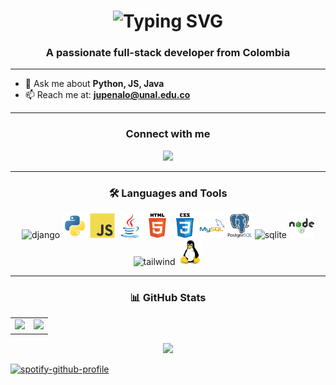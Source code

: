 <h1 align="center">
  <img src="https://readme-typing-svg.herokuapp.com?font=Fira+Code&weight=500&size=30&pause=1000&color=F7B93E&center=true&vCenter=true&width=600&lines=Hi+%F0%9F%91%8B%2C+I'm+Juan+David+Pe%C3%B1a+Lozada;Full-Stack+Developer+from+Colombia" alt="Typing SVG" />
</h1>

<h3 align="center">A passionate full-stack developer from Colombia</h3>

---

- 💬 Ask me about **Python, JS, Java**  
- 📫 Reach me at: **jupenalo@unal.edu.co**

---

<h3 align="center">Connect with me</h3>
<p align="center">
  <a href="mailto:jupenalo@unal.edu.co"><img src="https://img.shields.io/badge/Email-D14836?style=for-the-badge&logo=gmail&logoColor=white"/></a>
</p>

---

<h3 align="center">🛠 Languages and Tools</h3>
<p align="center">
  <img src="https://cdn.worldvectorlogo.com/logos/django.svg" alt="django" width="40" height="40"/> 
  <img src="https://raw.githubusercontent.com/devicons/devicon/master/icons/python/python-original.svg" alt="python" width="40" height="40"/>
  <img src="https://raw.githubusercontent.com/devicons/devicon/master/icons/javascript/javascript-original.svg" alt="javascript" width="40" height="40"/>
  <img src="https://raw.githubusercontent.com/devicons/devicon/master/icons/java/java-original.svg" alt="java" width="40" height="40"/>
  <img src="https://raw.githubusercontent.com/devicons/devicon/master/icons/html5/html5-original-wordmark.svg" alt="html5" width="40" height="40"/>
  <img src="https://raw.githubusercontent.com/devicons/devicon/master/icons/css3/css3-original-wordmark.svg" alt="css3" width="40" height="40"/>
  <img src="https://raw.githubusercontent.com/devicons/devicon/master/icons/mysql/mysql-original-wordmark.svg" alt="mysql" width="40" height="40"/>
  <img src="https://raw.githubusercontent.com/devicons/devicon/master/icons/postgresql/postgresql-original-wordmark.svg" alt="postgresql" width="40" height="40"/>
  <img src="https://www.vectorlogo.zone/logos/sqlite/sqlite-icon.svg" alt="sqlite" width="40" height="40"/> 
  <img src="https://raw.githubusercontent.com/devicons/devicon/master/icons/nodejs/nodejs-original-wordmark.svg" alt="nodejs" width="40" height="40"/> 
  <img src="https://www.vectorlogo.zone/logos/tailwindcss/tailwindcss-icon.svg" alt="tailwind" width="40" height="40"/>
  <img src="https://raw.githubusercontent.com/devicons/devicon/master/icons/linux/linux-original.svg" alt="linux" width="40" height="40"/>
</p>

---

<h3 align="center">📊 GitHub Stats</h3>

<table align="center">
  <tr>
    <td>
      <img height="180" src="https://github-readme-stats.vercel.app/api?username=juan2005elpapu&show_icons=true&theme=dark" />
    </td>
    <td>
      <img height="180" src="https://github-readme-stats.vercel.app/api/top-langs?username=juan2005elpapu&layout=compact&langs_count=6&theme=dark" />
    </td>
  </tr>
</table>

<p align="center">
  <img height="180" src="https://github-readme-streak-stats.herokuapp.com/?user=juan2005elpapu&theme=dark" />
</p>

[![spotify-github-profile](https://spotify-github-profile.kittinanx.com/api/view?uid=um5f4bypqyht1nbdux3r0mqs9&cover_image=true&theme=default&show_offline=false&background_color=121212&interchange=true&bar_color=53b14f&bar_color_cover=false)](https://github.com/kittinan/spotify-github-profile)
